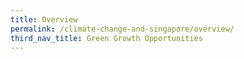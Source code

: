 ```yaml
---
title: Overview
permalink: /climate-change-and-singapore/overview/
third_nav_title: Green Growth Opportunities
---
```


